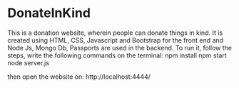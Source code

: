 # DonateInKind
This is a donation website, wherein people can donate things in kind. It is created using HTML, CSS, Javascript and Bootstrap for the front end and Node Js, Mongo Db, Passports are used in the backend.
To run it, follow the steps, write the following commands on the terminal:
npm install
npm start
node server.js

then open the website on:
http://localhost:4444/

